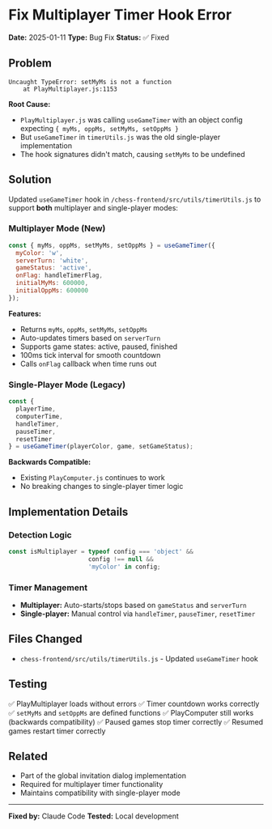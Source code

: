 # Fix Multiplayer Timer Hook Error

**Date:** 2025-01-11
**Type:** Bug Fix
**Status:** ✅ Fixed

## Problem

```
Uncaught TypeError: setMyMs is not a function
    at PlayMultiplayer.js:1153
```

**Root Cause:**
- `PlayMultiplayer.js` was calling `useGameTimer` with an object config expecting `{ myMs, oppMs, setMyMs, setOppMs }`
- But `useGameTimer` in `timerUtils.js` was the old single-player implementation
- The hook signatures didn't match, causing `setMyMs` to be undefined

## Solution

Updated `useGameTimer` hook in `/chess-frontend/src/utils/timerUtils.js` to support **both** multiplayer and single-player modes:

### Multiplayer Mode (New)
```javascript
const { myMs, oppMs, setMyMs, setOppMs } = useGameTimer({
  myColor: 'w',
  serverTurn: 'white',
  gameStatus: 'active',
  onFlag: handleTimerFlag,
  initialMyMs: 600000,
  initialOppMs: 600000
});
```

**Features:**
- Returns `myMs`, `oppMs`, `setMyMs`, `setOppMs`
- Auto-updates timers based on `serverTurn`
- Supports game states: active, paused, finished
- 100ms tick interval for smooth countdown
- Calls `onFlag` callback when time runs out

### Single-Player Mode (Legacy)
```javascript
const {
  playerTime,
  computerTime,
  handleTimer,
  pauseTimer,
  resetTimer
} = useGameTimer(playerColor, game, setGameStatus);
```

**Backwards Compatible:**
- Existing `PlayComputer.js` continues to work
- No breaking changes to single-player timer logic

## Implementation Details

### Detection Logic
```javascript
const isMultiplayer = typeof config === 'object' &&
                      config !== null &&
                      'myColor' in config;
```

### Timer Management
- **Multiplayer:** Auto-starts/stops based on `gameStatus` and `serverTurn`
- **Single-player:** Manual control via `handleTimer`, `pauseTimer`, `resetTimer`

## Files Changed

- `chess-frontend/src/utils/timerUtils.js` - Updated `useGameTimer` hook

## Testing

✅ PlayMultiplayer loads without errors
✅ Timer countdown works correctly
✅ `setMyMs` and `setOppMs` are defined functions
✅ PlayComputer still works (backwards compatibility)
✅ Paused games stop timer correctly
✅ Resumed games restart timer correctly

## Related

- Part of the global invitation dialog implementation
- Required for multiplayer timer functionality
- Maintains compatibility with single-player mode

---

**Fixed by:** Claude Code
**Tested:** Local development
